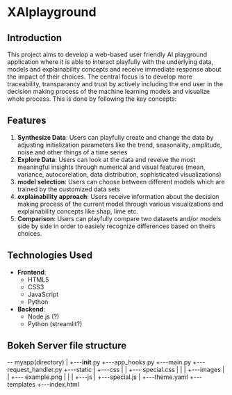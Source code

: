 # XAIplayground

## Introduction
This project aims to develop a web-based  user friendly AI playground application where it is able to interact playfully with the underlying data, models and explainability concepts and receive immediate response about the impact of their choices. The central focus is to develop more traceability, transparancy and trust by actively including the end user in the decision making process of the machine learning models and visualize whole process. This is done by following the key concepts: 

## Features
1. **Synthesize Data**: Users can playfully create and change the data by adjusting initialization parameters like the trend, seasonality, amplitude, noise and other things of a time series
2. **Explore Data**: Users can look at the data and reveive the most meaningful insights through numerical and visual features (mean, variance, autocorelation, data distribution, sophisticated visualizations)
3. **model selection**: Users can choose between different models which are trained by the customized data sets
4. **explainability approach**: Users receive information about the decision making process of the current model through various visualizations and explainability concepts like shap, lime etc.
5. **Comparison**: Users can playfully compare two datasets and/or models side by side in order to easiely recognize differences based on theirs choices.

## Technologies Used
- **Frontend**:
  - HTML5
  - CSS3
  - JavaScript
  - Python 
- **Backend**:
  - Node.js (?)
  - Python (streamlit?)

## Bokeh Server file structure
-- myapp(directory)
   |
   +---__init__.py
   +---app_hooks.py
   +---main.py
   +---request_handler.py
   +---static
   |    +---css
   |    |   +--- special.css
   |    |
   |    +---images
   |    |   +--- example.png
   |    |
   |    +---js
   |        +---special.js
   | 
   +---theme.yaml
   +---templates
        +---index.html